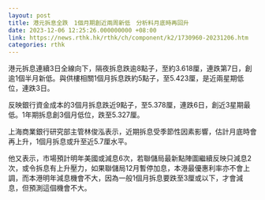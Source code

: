 ```yaml
---
layout: post
title: 港元拆息全跌　1個月期創近兩周新低　分析料月底時再回升
date: 2023-12-06 12:25:26.000000000 +08:00
link: https://news.rthk.hk/rthk/ch/component/k2/1730960-20231206.htm
categories: rthk
---
```


港元拆息連續3日全線向下，隔夜拆息跌逾8點子，至約3.618厘，連跌第7日，創逾1個半月新低。與供樓相關1個月拆息跌約5點子，至5.423厘，是近兩星期低位，連跌3日。

反映銀行資金成本的3個月拆息跌近9點子，至5.378厘，連跌6日，創近3星期最低。1年期拆息創3個月低位，跌至5.327厘。

上海商業銀行研究部主管林俊泓表示，近期拆息受季節性因素影響，估計月底時會再上升，1個月拆息或升至近5.7厘水平。

他又表示，市場預計明年美國或減息6次，若聯儲局最新點陣圖繼續反映只減息2次，或令拆息有上升壓力，如果聯儲局12月暫停加息，本港最優惠利率亦不會上調，而本港明年減息機會不大，因為一般1個月拆息要跌至3厘或以下，才會減息，但預測這個機會不大。
